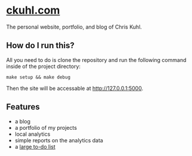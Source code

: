 # [ckuhl.com](https://ckuhl.com/)
The personal website, portfolio, and blog of Chris Kuhl.

## How do I run this?
All you need to do is clone the repository and run the following command
inside of the project directory:

    make setup && make debug

Then the site will be accessable at http://127.0.0.1:5000.


## Features
- a blog
- a portfolio of my projects
- local analytics
- simple reports on the analytics data
- a [large to-do list](TODO.md)
	
